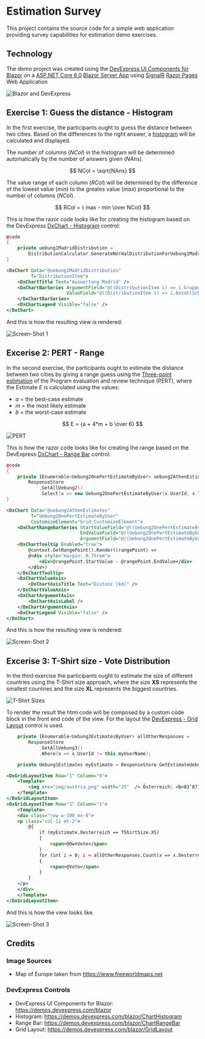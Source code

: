 # Estimation Survey

This project contains the source code for a simple web application providing
survey capabilities for estimation demo exercises.

## Technology

The demo project was created using the [DevExpress UI Components for Blazor]
on a [ASP.NET Core 6.0] [Blazor Server App] using [SignalR] [Razor Pages] Web Application

![Blazor and DevExpress](doc/blazor_and_devexpress.png)

## Exercise 1: Guess the distance - Histogram

In the first exercise, the participants ought to guess the distance between two
cities. Based on the differences to the right answer, a [histogram] will be
calculated and displayed.

The number of columns ($NCol$) in the histogram will be
determined automatically by the number of answers given ($NAns$).

$$ NCol = \sqrt{NAns} $$

The value range of each column ($RCol$) will be determined by the difference of
the lowest value ($min$) to the greates value ($max$) proportional to the number
of columns ($NCol$).

$$ RCol = { max - min \over NCol} $$

This is how the razor code looks like for creating the histogram based on the
DevExpress [DxChart - Histogram] control:

```cpp
@code
{
    private uebung1MadridDistribution = 
        DistributionCalculator.GenerateNormalDistributionForUebung1Madrid();
}
```

```xml
<DxChart Data="@uebung1MadridDistribution"
         T="DistributionItem">
    <DxChartTitle Text="Auswertung Madrid" />
    <DxChartBarSeries ArgumentField="@((DistributionItem i) => i.Gruppe)"
                      ValueField="@((DistributionItem i) => i.AnzahlSchaetzungen)">
    </DxChartBarSeries>
    <DxChartLegend Visible="false" />
</DxChart>
```

And this is how the resulting view is rendered:

![Screen-Shot 1](doc/screenshot-exercise1.jpg)

## Excerise 2: PERT - Range

In the second exercise, the participants ought to estimate the distance between
two cities by giving a range guess using the [Three-point estimation] of the
Program evaluation and review technique (PERT), where the Estimate $E$ is
calculated using the values:

* $a$ = the best-case estimate
* $m$ = the most likely estimate
* $b$ = the worst-case estimate

$$ E = {a + 4*m + b \over 6} $$

![PERT](doc/pert.png)

This is how the razor code looks like for creating the range based on the
DevExpress [DxChart - Range Bar] control:

```cpp
@code
{
    private IEnumerable<Uebung2OnePertEstimateByUser> uebung2AthenEstimates =
        ResponseStore
            .GetAllUebung2()
            .Select(x => new Uebung2OnePertEstimateByUser(x.UserId, x.ToAthen));
}
```

```xml
<DxChart Data="@uebung2AthenEstimates"
         T="Uebung2OnePertEstimateByUser"
         CustomizeElement="Grid_CustomizeElement">
    <DxChartRangeBarSeries StartValueField="@((Uebung2OnePertEstimateByUser p) => p.Estimate.BestCase)"
                           EndValueField="@((Uebung2OnePertEstimateByUser p) => p.Estimate.WorstCase)"
                           ArgumentField="@((Uebung2OnePertEstimateByUser p) => p.UserId)" />
    <DxChartTooltip Enabled="true">
        @context.GetRangePoint().Render((rangePoint) =>
        @<div style="margin: 0.75rem">
            <div>@rangePoint.StartValue - @rangePoint.EndValue</div>
        </div>)
    </DxChartTooltip>
    <DxChartValueAxis>
        <DxChartAxisTitle Text="Distanz [km]" />
    </DxChartValueAxis>
    <DxChartArgumentAxis>
        <DxChartAxisLabel />
    </DxChartArgumentAxis>
    <DxChartLegend Visible="false" />
</DxChart>
```

And this is how the resulting view is rendered:

![Screen-Shot 2](doc/screenshot-exercise2.png)

## Excerise 3: T-Shirt size - Vote Distribution

In the third exercise the participants ought to estimate the size of different
countries using the T-Shirt size approach, where the size **XS** represents
the smallest countries and the size **XL** represents the biggest countries.

![T-Shirt Sizes](doc/t-shirt-sizes.png)

To render the result the html code will be composed by a custom code block in
the front end code of the view. For the layout the [DevExpress - Grid Layout] control
is used.

```cpp
    private IEnumerable<Uebung3EstimatesByUser> allOtherResponses =
        ResponseStore
            .GetAllUebung3()
            .Where(x => x.UserId != this.myUserName);

    private Uebung1Estimates myEstimate = ResponseStore.GetEstimateUebung3(myUserName);
```

```xml
<DxGridLayoutItem Row="1" Column="0">
    <Template>
        <img src="img/austria.png" width="25"  /> Österreich: <b>83’871</b> km^2 (S)
    </Template>
</DxGridLayoutItem>
<DxGridLayoutItem Row="1" Column="1">
    <Template>
    <div class="row w-100 mx-0">
    <p class="col-12 mt-2">
        @{
            if (myEstimate.Oesterreich == TShirtSize.XS)
            {
                <span>@OwnVote</span>
            }
            for (int i = 0; i < allOtherResponses.Count(x => x.Oesterreich == TShirtSize.XS); i++)
            {
                <span>@Vote</span>
            }
        }
    </p>
    </div>
    </Template>
</DxGridLayoutItem>
```

And this is how the view looks like.

![Screen-Shot 3](doc/screenshot-exercise3.jpg)

## Credits

### Image Sources

* Map of Europe taken from https://www.freeworldmaps.net

### DevExpress Controls

* DevExpress UI Components for Blazor: https://demos.devexpress.com/blazor
* Histogram: https://demos.devexpress.com/blazor/ChartHistogram
* Range Bar: https://demos.devexpress.com/blazor/ChartRangeBar
* Grid Layout: https://demos.devexpress.com/blazor/GridLayout

[ASP.NET Core 6.0]: https://learn.microsoft.com/en-us/aspnet/core/release-notes/aspnetcore-6.0
[Blazor Server App]: https://learn.microsoft.com/en-us/aspnet/core/blazor/hosting-models#blazor-server
[DevExpress UI Components for Blazor]: https://demos.devexpress.com/blazor/
[DxChart - Histogram]: https://demos.devexpress.com/blazor/ChartHistogram
[DxChart - Range Bar]: https://demos.devexpress.com/blazor/ChartRangeBar
[DevExpress - Grid Layout]: https://demos.devexpress.com/blazor/GridLayout
[histogram]: https://en.wikipedia.org/wiki/Histogram
[Razor Pages]: https://learn.microsoft.com/en-us/aspnet/core/razor-pages
[SignalR]: https://learn.microsoft.com/en-us/aspnet/core/signalr/introduction
[Three-point estimation]: https://en.wikipedia.org/wiki/Three-point_estimation
